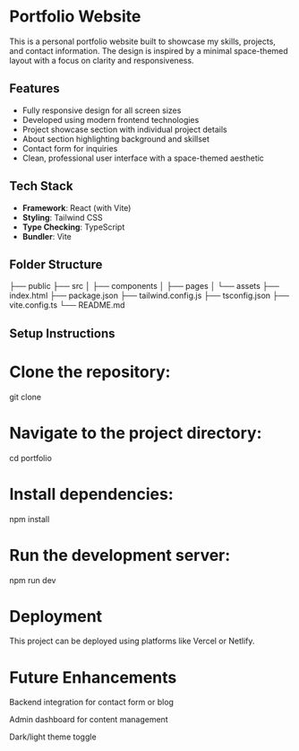 # Portfolio Website

This is a personal portfolio website built to showcase my skills, projects, and contact information. The design is inspired by a minimal space-themed layout with a focus on clarity and responsiveness.

## Features

- Fully responsive design for all screen sizes
- Developed using modern frontend technologies
- Project showcase section with individual project details
- About section highlighting background and skillset
- Contact form for inquiries
- Clean, professional user interface with a space-themed aesthetic

## Tech Stack

- **Framework**: React (with Vite)
- **Styling**: Tailwind CSS
- **Type Checking**: TypeScript
- **Bundler**: Vite

## Folder Structure

├── public
├── src
│ ├── components
│ ├── pages
│ └── assets
├── index.html
├── package.json
├── tailwind.config.js
├── tsconfig.json
├── vite.config.ts
└── README.md

## Setup Instructions

# Clone the repository:
   
git clone <repository-url>
   

# Navigate to the project directory:

cd portfolio

# Install dependencies:

npm install

# Run the development server:

npm run dev

# Deployment
This project can be deployed using platforms like Vercel or Netlify.

# Future Enhancements
Backend integration for contact form or blog

Admin dashboard for content management

Dark/light theme toggle




